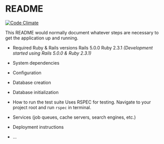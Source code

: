 # README

[![Code Climate](https://codeclimate.com/github/austin-thesing/this/badges/gpa.svg)](https://codeclimate.com/github/austin-thesing/this)

This README would normally document whatever steps are necessary to get the
application up and running.

* Required Ruby & Rails versions
Rails 5.0.0
Ruby 2.3.1
_(Development started using Rails 5.0.0 & Ruby 2.3.1)_

* System dependencies

* Configuration

* Database creation

* Database initialization

* How to run the test suite
Uses RSPEC for testing. Navigate to your project root and run `rspec` in terminal.

* Services (job queues, cache servers, search engines, etc.)

* Deployment instructions

* ...
